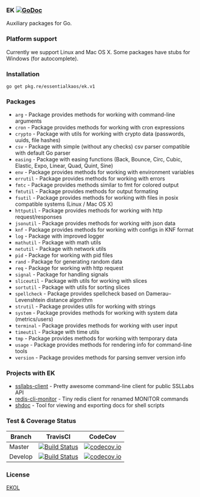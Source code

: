 ### EK [![GoDoc](https://godoc.org/github.com/essentialkaos/ek?status.svg)](https://godoc.org/github.com/essentialkaos/ek)

Auxiliary packages for Go.

### Platform support

Currently we support Linux and Mac OS X. Some packages have stubs for Windows (for autocomplete).

### Installation

````
go get pkg.re/essentialkaos/ek.v1
````

### Packages

* `arg` - Package provides methods for working with command-line arguments
* `cron` - Package provides methods for working with cron expressions
* `crypto` - Package with utils for working with crypto data (passwords, uuids, file hashes)
* `csv` - Package with simple (without any checks) csv parser compatible with default Go parser
* `easing` - Package with easing functions (Back, Bounce, Circ, Cubic, Elastic, Expo, Linear, Quad, Quint, Sine)
* `env` - Package provides methods for working with environment variables
* `errutil` - Package provides methods for working with errors
* `fmtc` - Package provides methods similar to fmt for colored output
* `fmtutil` - Package provides methods for output formating
* `fsutil` - Package provides methods for working with files in posix compatible systems (Linux / Mac OS X)
* `httputil` - Package provides methods for working with http request/responses
* `jsonutil` - Package provides methods for working with json data
* `knf` - Package provides methods for working with configs in KNF format
* `log` - Package with improved logger
* `mathutil` - Package with math utils
* `netutil` - Package with network utils
* `pid` - Package for working with pid files
* `rand` - Package for generating random data
* `req` - Package for working with http request
* `signal` - Package for handling signals
* `sliceutil` - Package with utils for working with slices
* `sortutil` - Package with utils for sorting slices
* `spellcheck` - Package provides spellcheck based on Damerau–Levenshtein distance algorithm
* `strutil` - Package provides utils for working with strings
* `system` - Package provides methods for working with system data (metrics/users)
* `terminal` - Package provides methods for working with user input
* `timeutil` - Package with time utils
* `tmp` - Package provides methods for working with temporary data
* `usage` - Package provides methods for rendering info for command-line tools
* `version` - Package provides methods for parsing semver version info

### Projects with EK

* [ssllabs-client](https://github.com/essentialkaos/ssllabs_client) - Pretty awesome command-line client for public SSLLabs API
* [redis-cli-monitor](https://github.com/essentialkaos/redis-cli-monitor) - Tiny redis client for renamed MONITOR commands
* [shdoc](https://github.com/essentialkaos/shdoc) - Tool for viewing and exporting docs for shell scripts

### Test & Coverage Status

| Branch | TravisCI | CodeCov |
|--------|----------|---------|
| Master | [![Build Status](https://travis-ci.org/essentialkaos/ek.svg?branch=master)](https://travis-ci.org/essentialkaos/ek) | [![codecov.io](https://codecov.io/github/essentialkaos/ek/coverage.svg?branch=master)](https://codecov.io/github/essentialkaos/ek?branch=master) |
| Develop | [![Build Status](https://travis-ci.org/essentialkaos/ek.svg?branch=develop)](https://travis-ci.org/essentialkaos/ek) | [![codecov.io](https://codecov.io/github/essentialkaos/ek/coverage.svg?branch=develop)](https://codecov.io/github/essentialkaos/ek?branch=develop) |

### License

[EKOL](https://essentialkaos.com/ekol)
